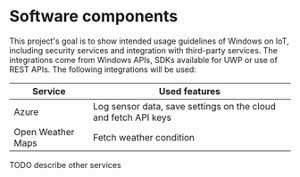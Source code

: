 ---
---
# Software components

This project's goal is to show intended usage guidelines of Windows on IoT, including security services and integration with third-party services. The integrations come from Windows APIs, SDKs available for UWP or use of REST APIs. The following integrations will be used:

| Service               | Used features                                                   |
|-----------------------|-----------------------------------------------------------------|
| Azure                 | Log sensor data, save settings on the cloud and fetch API keys  |
| Open Weather Maps     | Fetch weather condition                                         |

TODO describe other services
